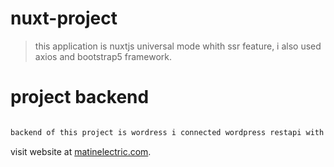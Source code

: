 # nuxt-project

> this application is nuxtjs universal mode whith ssr feature, i also used axios and bootstrap5 framework.

# project backend

``` bash

backend of this project is wordress i connected wordpress restapi with nuxtjs


```

visit website at [matinelectric.com](https://matinelectric/).
